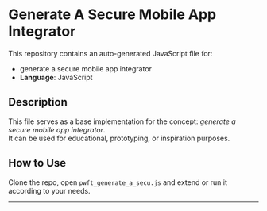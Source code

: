 # Generate A Secure Mobile App Integrator

This repository contains an auto-generated JavaScript file for:

- generate a secure mobile app integrator
- **Language**: JavaScript

## Description

This file serves as a base implementation for the concept: *generate a secure mobile app integrator*.  
It can be used for educational, prototyping, or inspiration purposes.

## How to Use

Clone the repo, open `pwft_generate_a_secu.js` and extend or run it according to your needs.

---


